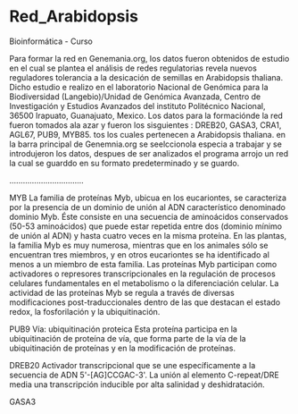 # Red_Arabidopsis
Bioinformática - Curso

Para formar la red en Genemania.org, los datos fueron obtenidos de estudio en el cual se plantea el análisis de redes regulatorias revela nuevos reguladores tolerancia a la desicación de semillas en Arabidopsis thaliana. Dicho estudio e realizo en el laboratorio Nacional de Genómica para la Biodiversidad (Langebio)/Unidad de Genómica Avanzada, Centro de Investigación y Estudios Avanzados del instituto Politécnico Nacional, 36500 Irapuato, Guanajuato, Mexico. Los datos para la formaciónde la red fueron tomados ala azar y fueron los sisguientes : DREB20, GASA3, CRA1, AGL67, PUB9, MYB85. tos los cuales pertenecen a Arabidopsis thaliana. en la barra principal de Genemnia.org se seelccionola especia a trabajar y se introdujeron los datos, despues de ser analizados el programa arrojo un red la cual se guarddo en su formato predeterminado y se guardo.

.................................

MYB
La familia de proteínas Myb, ubicua en los eucariontes, se caracteriza por la presencia de un dominio de unión al ADN característico denominado dominio Myb. Éste consiste en una secuencia de aminoácidos conservados (50-53 aminoácidos) que puede estar repetida entre dos (dominio mínimo de unión al ADN) y hasta cuatro veces en la misma proteína. En las plantas, la familia Myb es muy numerosa, mientras que en los animales sólo se encuentran tres miembros, y en otros eucariontes se ha identificado al menos a un miembro de esta familia. Las proteínas Myb participan como activadores o represores transcripcionales en la regulación de procesos celulares fundamentales en el metabolismo o la diferenciación celular. La actividad de las proteínas Myb se regula a través de diversas modificaciones post-traduccionales dentro de las que destacan el estado redox, la fosforilación y la ubiquitinación.

PUB9
Vía: ubiquitinación proteica
Esta proteína participa en la ubiquitinación de proteína de vía, que forma parte de la vía de la ubiquitinación de proteínas y en la modificación de proteínas.

DREB20
Activador transcripcional que se une específicamente a la secuencia de ADN 5'-[AG]CCGAC-3'. La unión al elemento C-repeat/DRE media una transcripción inducible por alta salinidad y deshidratación.

GASA3
